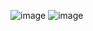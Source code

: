 
![image](https://user-images.githubusercontent.com/88375767/149632321-deb1b545-4351-428a-a08e-092d0645a341.png)
![image](https://user-images.githubusercontent.com/88375767/149632337-f017e672-266a-4969-af9b-4b9d39787d0c.png)
